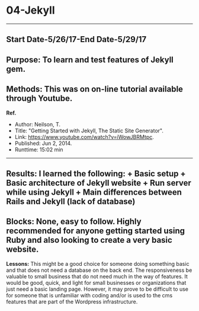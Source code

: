 # 04-Jekyll
---
**Start Date-5/26/17-End Date-5/29/17**
---
**Purpose:**  To learn and test features of Jekyll gem.
---
**Methods:**  This was on on-line tutorial available through Youtube.
---
**Ref.**      
+ Author:     Neilson, T.
+ Title:      "Getting Started with Jekyll, The Static Site Generator".
+ Link:       https://www.youtube.com/watch?v=iWowJBRMtpc.
+ Published:  Jun 2, 2014.
+ Runttime:   15:02 min
---
**Results:**  I learned the following:
        + Basic setup
        + Basic architecture of Jekyll website
        + Run server while using Jekyll
        + Main differences between Rails and Jekyll (lack of database)
---
**Blocks:** None, easy to follow. Highly recommended for anyone getting started using Ruby and also looking to create a very basic website.
---
**Lessons:** This might be a good choice for someone doing something basic and that does not need a database on the back end. The responsiveness be valuable to small business that do not need much in the way of features. It would be good, quick, and light for small businesses or organizations that just need a basic landing page. However, it may prove to be difficult to use for someone that is unfamiliar with coding and/or is used to the cms features that are part of the Wordpress infrastructure.
